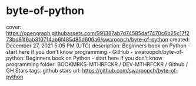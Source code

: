 # byte-of-python

cover: https://opengraph.githubassets.com/991387ab7d74585daf7470c6b25c17f273bd81f6ab310714ab6f485d85d606a6/swaroopch/byte-of-python
created: December 27, 2021 5:05 PM (UTC)
description: Beginners book on Python - start here if you don't know programming - GitHub - swaroopch/byte-of-python: Beginners book on Python - start here if you don't know programming
folder: BOOKMRKS-MTHRFCKR / DEV-MTHRFCKR / Github / GH Stars
tags: github stars
url: https://github.com/swaroopch/byte-of-python
